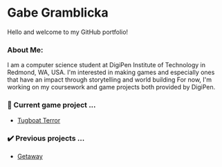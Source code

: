 # Gabe Gramblicka
Hello and welcome to my GitHub portfolio!

### About Me:
I am a computer science student at DigiPen Institute of Technology in Redmond, WA, USA.
I'm interested in making games and especially ones that have an impact through storytelling and world building
For now, I'm working on my coursework and game projects both provided by DigiPen.  

### 👷 Current game project ...
- [Tugboat Terror](https://github.com/GabeGramblicka/gam150-project)

### ✔️ Previous projects ...
- [Getaway](https://github.com/GabeGramblicka/gam100-project)



<!--
**GabeGramblicka/GabeGramblicka** is a ✨ _special_ ✨ repository because its `README.md` (this file) appears on your GitHub profile.

Here are some ideas to get you started:



# 🌱 I’m currently learning ...
- 👯 I’m looking to collaborate on ...
- 🤔 I’m looking for help with ...
- 💬 Ask me about ...
- 📫 How to reach me: ...
- 😄 Pronouns: ...
- ⚡ Fun fact: ...
-->
